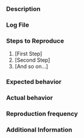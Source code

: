 <!-- 
The tModLoader software is provided "as is", without warranty of any kind, express or implied, including but not limited to the warranties of merchantability, fitness for a particular purpose and noninfringement. In no event shall the software developers be liable for any claim, damages or other liability, whether in an action of contract, tort or otherwise, arising from, out of or in connection with the software or the use or other dealings in the software.

PLEASE ONLY REPORT AN ISSUE IF YOU'RE CERTAIN THERE'S A PROBLEM WITH TMODLOADER

Please look at the faq. Your issue might be well known with an easy fix. https://github.com/tModLoader/tModLoader/wiki/Basic-tModLoader-Usage-FAQ 

If you still need help, join our Discord chat, and read the pinned posts in #support https://tmodloader.net/discord

You are free to discard this template if you have a suggestion, but please kindly use the template to report issues with tML.
-->

### Description
<!-- Describe your issue(s) here. What is the issue?
Please keep this as concise as possible, preferably a single line describing the issue. For example:
"When I press X button in menu Y, the component Z becomes unclickable" -->

### Log File
<!-- Please attach the log file here. You'll find the log files in the logs folder. Look for client.log. 
Windows Logs: C:\Documents\My Games\Terraria\ModLoader\Logs
Linux Logs: ~/.local/share/Terraria/ModLoader/Logs/ or $XDG_DATA_HOME/Terraria/ModLoader/Logs/
Mac Logs: ~/Library/Application support/Terraria/ModLoader/Logs/  -->

### Steps to Reproduce
<!-- Please describe the steps to reproduce this issue -->

1. [First Step]
2. [Second Step]
3. [And so on...]

### Expected behavior 
<!-- What should be happening? If you don't know, leave what you think should happen -->

### Actual behavior
<!-- What is actually happening? -->

### Reproduction frequency
<!-- How often are you reliably able to reproduce this issue? -->

### Additional Information
<!-- Any additional information, configuration or data that might be necessary to reproduce the issue. -->
